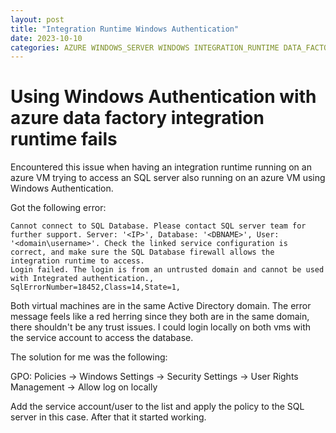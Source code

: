 ```yaml
---
layout: post
title: "Integration Runtime Windows Authentication"
date: 2023-10-10
categories: AZURE WINDOWS_SERVER WINDOWS INTEGRATION_RUNTIME DATA_FACTORY
---
```


# Using Windows Authentication with azure data factory integration runtime fails

Encountered this issue when having an integration runtime running on an azure VM trying to access an SQL server also running on an azure VM using Windows Authentication.

Got the following error:

```
Cannot connect to SQL Database. Please contact SQL server team for further support. Server: '<IP>', Database: '<DBNAME>', User: '<domain\username>'. Check the linked service configuration is correct, and make sure the SQL Database firewall allows the integration runtime to access.
Login failed. The login is from an untrusted domain and cannot be used with Integrated authentication., SqlErrorNumber=18452,Class=14,State=1,
```

Both virtual machines are in the same Active Directory domain. The error message feels like a red herring since they both are in the same domain, there shouldn't be any trust issues. I could login locally on both vms with the service account to access the database.

The solution for me was the following:

GPO: Policies -> Windows Settings -> Security Settings -> User Rights Management -> Allow log on locally

Add the service account/user to the list and apply the policy to the SQL server in this case. After that it started working.
